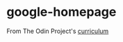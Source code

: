 # google-homepage
From The Odin Project's [curriculum](http://www.theodinproject.com/web-development-101/html-css)
